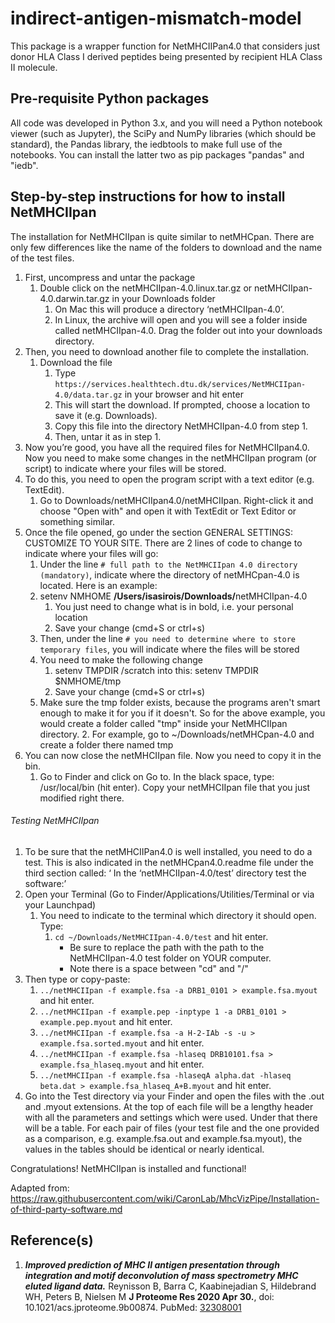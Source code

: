 # indirect-antigen-mismatch-model

This package is a wrapper function for NetMHCIIPan4.0 that considers just donor HLA Class I derived peptides being presented by recipient HLA Class II molecule.

## Pre-requisite Python packages

All code was developed in Python 3.x, and you will need a Python notebook viewer (such as Jupyter), the SciPy and NumPy libraries (which should be standard), the Pandas library, the iedbtools to make full use of the notebooks. You can install the latter two as pip packages "pandas" and "iedb".


## Step-by-step instructions for how to install NetMHCIIpan

The installation for NetMHCIIpan is quite similar to netMHCpan.  There are only few differences like the name of the
folders to download and the name of the test files.

1. First, uncompress and untar the package
    1. Double click on the netMHCIIpan-4.0.linux.tar.gz or netMHCIIpan-4.0.darwin.tar.gz in your Downloads folder
        1. On Mac this will produce a directory ‘netMHCIIpan-4.0’.
        2. In Linux, the archive will open and you will see a folder inside called netMHCIIpan-4.0. Drag the folder out
        into your downloads directory.
2. Then, you need to download another file to complete the installation.
    1. Download the file
        1. Type `https://services.healthtech.dtu.dk/services/NetMHCIIpan-4.0/data.tar.gz` in your browser and hit enter
        2. This will start the download. If prompted, choose a location to save it (e.g. Downloads).
        3. Copy this file into the directory NetMHCIIpan-4.0 from step 1.
        4. Then, untar it as in step 1.
3. Now you’re good, you have all the required files for NetMHCIIpan4.0. Now you need to make some changes in the
netMHCIIpan program (or script) to indicate where your files will be stored.
4. To do this, you need to open the program script with a text editor (e.g. TextEdit).
    1. Go to Downloads/netMHCIIpan4.0/netMHCIIpan. Right-click it and choose "Open with" and open it with TextEdit
    or Text Editor or something similar.
5. Once the file opened, go under the section GENERAL SETTINGS: CUSTOMIZE TO YOUR SITE. There are 2 lines of code
to change to indicate where your files will go:
    1. Under the line `# full path to the NetMHCIIpan 4.0 directory (mandatory)`, indicate where the directory of
    netMHCpan-4.0 is located. Here is an example:
    2. setenv  NMHOME   <b>/Users/isasirois/Downloads/</b>netMHCIIpan-4.0
        1. You just need to change what is in bold, i.e. your personal location
        2. Save your change (cmd+S or ctrl+s)
    3. Then, under the line `# you need to determine where to store temporary files`, you will indicate where the files
    will be stored
    4. You need to make the following change
        1. setenv  TMPDIR  /scratch
into this: setenv  TMPDIR  $NMHOME/tmp
        2. Save your change (cmd+S or ctrl+s)
    5. Make sure the tmp folder exists, because the programs aren't smart enough to make it for you if it doesn't.
    So for the above example, you would create a folder called "tmp" inside your NetMHCIIpan directory.
        2. For example, go to ~/Downloads/netMHCpan-4.0 and create a folder there named tmp
6. You can now close the netMHCIIpan file. Now you need to copy it in the bin.
    1. Go to Finder and click on Go to.  In the black space, type: /usr/local/bin (hit enter).
    Copy your netMHCIIpan file that you just modified right there.  

###### Testing NetMHCIIpan

1. To be sure that the netMHCIIPan4.0 is well installed, you need to do a test. This is also indicated in the netMHCpan4.0.readme file under the third section called: ‘ In the ‘netMHCIIpan-4.0/test’ directory test the software:’
2. Open your Terminal (Go to Finder/Applications/Utilities/Terminal or via your Launchpad)
    1. You need to indicate to the terminal which directory it should open.  Type:
        1. `cd ~/Downloads/NetMHCIIpan-4.0/test` and hit enter.
            - Be sure to replace the path with the path to the NetMHCIIpan-4.0 test folder on YOUR computer.
            - Note there is a space between "cd" and "/"
3. Then type or copy-paste:
    1. `../netMHCIIpan -f example.fsa -a DRB1_0101 > example.fsa.myout` and hit enter.
    1. `../netMHCIIpan -f example.pep -inptype 1 -a DRB1_0101 > example.pep.myout` and hit enter.
    1. `../netMHCIIpan -f example.fsa -a H-2-IAb -s -u > example.fsa.sorted.myout` and hit enter.
    1. `../netMHCIIpan -f example.fsa -hlaseq DRB10101.fsa > example.fsa_hlaseq.myout` and hit enter.
    1. `../netMHCIIpan -f example.fsa -hlaseqA alpha.dat -hlaseq beta.dat > example.fsa_hlaseq_A+B.myout` and hit enter.
4. Go into the Test directory via your Finder and open the files with the .out and .myout extensions. At the top of each
file will be a lengthy header with all the parameters and settings which were used. Under that there will be a table. For
each pair of files (your test file and the one provided as a comparison, e.g. example.fsa.out and example.fsa.myout), the
values in the tables should be identical or nearly identical.

Congratulations!  NetMHCIIpan is installed and functional!

Adapted from: https://raw.githubusercontent.com/wiki/CaronLab/MhcVizPipe/Installation-of-third-party-software.md


## Reference(s)

1. ***Improved prediction of MHC II antigen presentation through integration and motif deconvolution of mass spectrometry MHC eluted ligand data.*** Reynisson B, Barra C, Kaabinejadian S, Hildebrand WH, Peters B, Nielsen M **J Proteome Res 2020 Apr 30.**, doi: 10.1021/acs.jproteome.9b00874. PubMed: [32308001](https://services.healthtech.dtu.dk/service.php?NetMHCIIpan-4.0)
